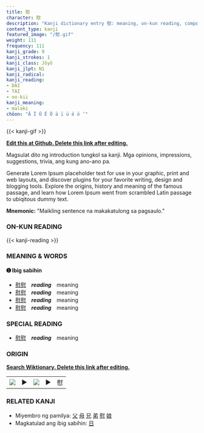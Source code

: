 ```yaml
---
title: 慰
character: 慰
description: "Kanji dictionary entry 慰: meaning, on-kun reading, compounds, origin, related kanji"
content_type: kanji
featured_image: "/慰.gif"
weight: 111
frequency: 111
kanji_grade: 9
kanji_strokes: 1
kanji_class: Jōyō
kanji_jlpt: N1
kanji_radical: 
kanji_reading: 
- DAI
- TAI
- oo-kii
kanji_meaning:
- malaki
chōon: "Ā Ī Ū Ē Ō ā ī ū ē ō ’"
---
```

[//]: # (Don't edit the line below. Kanji animated GIF code is automatically generated.)
{{< kanji-gif >}}

[//]: # (Edit below this line.)

**[Edit this at Github. Delete this link after editing.](https://github.com/tim0g/tim/tree/main/content/kanji/慰/index.md)**

Magsulat dito ng introduction tungkol sa kanji. Mga opinions, impressions, suggestions, trivia, ang kung ano-ano pa.

Generate Lorem Ipsum placeholder text for use in your graphic, print and web layouts, and discover plugins for your favorite writing, design and blogging tools. Explore the origins, history and meaning of the famous passage, and learn how Lorem Ipsum went from scrambled Latin passage to ubiqitous dummy text.
 
**Mnemonic:** "Maikling sentence na makakatulong sa pagsaulo."

### ON-KUN READING

[//]: # (Don't edit the line below. ON-KUN READING code is automatically generated.)
{{< kanji-reading >}}

### MEANING & WORDS

#### ➊ **Ibig sabihin**
  - [慰](../慰)[慰](../慰)　***reading***　meaning
  - [慰](../慰)[慰](../慰)　***reading***　meaning
  - [慰](../慰)[慰](../慰)　***reading***　meaning
  - [慰](../慰)[慰](../慰)　***reading***　meaning

### SPECIAL READING
  - [慰](../慰)[慰](../慰)　***reading***　meaning

### ORIGIN

**[Search Wiktionary. Delete this link after editing.](https://wiktionary.org/wiki/慰)**
<table class="kanji-table"><tr><td>
<img src="60px-慰-bronze.svg.png">
</td><td>▶</td><td>
<img src="60px-慰-oracle.svg.png">
</td><td>▶</td>
<td class="kanji-origin">慰</td>
</tr></table>

### RELATED KANJI
- Miyembro ng pamilya: [父](../父) [母](../母) [兄](../兄) [弟](../弟) [慰](../慰) [娘](../娘)
- Magkatulad ang ibig sabihin: [日](../日)
